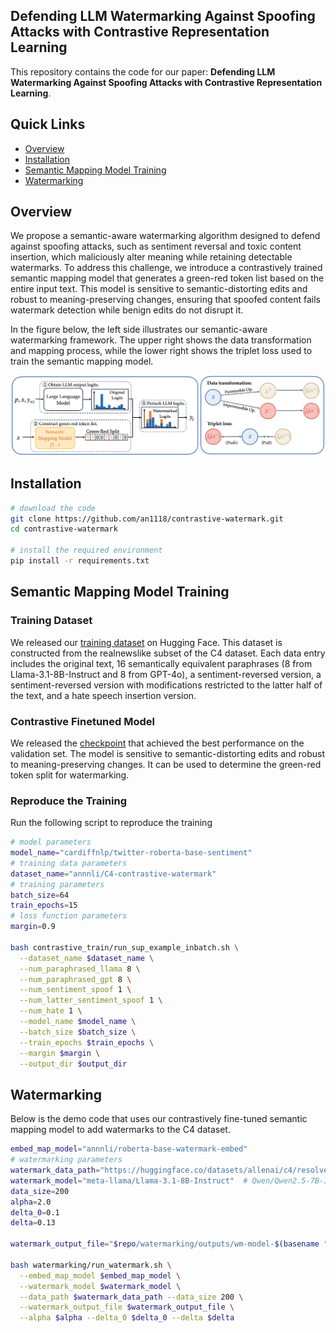 ## Defending LLM Watermarking Against Spoofing Attacks with Contrastive Representation Learning

This repository contains the code for our paper: **Defending LLM Watermarking Against Spoofing Attacks with Contrastive Representation Learning**.

## Quick Links

  - [Overview](#overview)
  - [Installation](#installation)
  - [Semantic Mapping Model Training](#semantic-mapping-model-training)
  - [Watermarking](#watermarking)

## Overview

We propose a semantic-aware watermarking algorithm designed to defend against spoofing attacks, such as sentiment reversal and toxic content insertion, which maliciously alter meaning while retaining detectable watermarks. 
To address this challenge, we introduce a contrastively trained semantic mapping model that generates a green-red token list based on the entire input text. This model is sensitive to semantic-distorting edits and robust to meaning-preserving changes, ensuring that spoofed content fails watermark detection while benign edits do not disrupt it.

In the figure below, the left side illustrates our semantic-aware watermarking framework. The upper right shows the data transformation and mapping process, while the lower right shows the triplet loss used to train the semantic mapping model.

![](figure/framework.png)

## Installation
```bash
# download the code
git clone https://github.com/an1118/contrastive-watermark.git
cd contrastive-watermark

# install the required environment 
pip install -r requirements.txt
```

## Semantic Mapping Model Training
### Training Dataset
We released our [training dataset](https://huggingface.co/datasets/annnli/C4-contrastive-watermark) on Hugging Face. This dataset is constructed from the realnewslike subset of the C4 dataset. Each data entry includes the original text, 16 semantically equivalent paraphrases (8 from Llama-3.1-8B-Instruct and 8 from GPT-4o), a sentiment-reversed version, a sentiment-reversed version with modifications restricted to the latter half of the text, and a hate speech insertion version.

### Contrastive Finetuned Model
We released the [checkpoint](https://huggingface.co/annnli/roberta-base-watermark-embed) that achieved the best performance on the validation set. The model is sensitive to semantic-distorting edits and robust to meaning-preserving changes. It can be used to determine the green-red token split for watermarking.

### Reproduce the Training
Run the following script to reproduce the training
```bash
# model parameters
model_name="cardiffnlp/twitter-roberta-base-sentiment"
# training data parameters
dataset_name="annnli/C4-contrastive-watermark"
# training parameters
batch_size=64
train_epochs=15
# loss function parameters
margin=0.9

bash contrastive_train/run_sup_example_inbatch.sh \
  --dataset_name $dataset_name \
  --num_paraphrased_llama 8 \
  --num_paraphrased_gpt 8 \
  --num_sentiment_spoof 1 \
  --num_latter_sentiment_spoof 1 \
  --num_hate 1 \
  --model_name $model_name \
  --batch_size $batch_size \
  --train_epochs $train_epochs \
  --margin $margin \
  --output_dir $output_dir
```

## Watermarking
Below is the demo code that uses our contrastively fine-tuned semantic mapping model to add watermarks to the C4 dataset.
```bash
embed_map_model="annnli/roberta-base-watermark-embed"
# watermarking parameters
watermark_data_path="https://huggingface.co/datasets/allenai/c4/resolve/1ddc917116b730e1859edef32896ec5c16be51d0/realnewslike/c4-train.00000-of-00512.json.gz"
watermark_model="meta-llama/Llama-3.1-8B-Instruct"  # Qwen/Qwen2.5-7B-Instruct  meta-llama/Llama-3.1-8B-Instruct
data_size=200
alpha=2.0
delta_0=0.1
delta=0.13

watermark_output_file="$repo/watermarking/outputs/wm-model-$(basename "$watermark_model")/wm-alpha${alpha}-delta${delta_0}|${delta}.csv"

bash watermarking/run_watermark.sh \
  --embed_map_model $embed_map_model \
  --watermark_model $watermark_model \
  --data_path $watermark_data_path --data_size 200 \
  --watermark_output_file $watermark_output_file \
  --alpha $alpha --delta_0 $delta_0 --delta $delta
```
